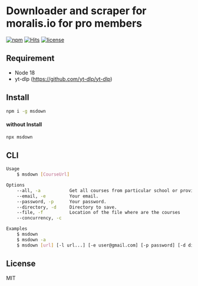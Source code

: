 # Downloader and scraper for moralis.io for pro members

[![npm](https://badgen.net/npm/v/msdown)](https://www.npmjs.com/package/msdown)
[![Hits](https://hits.seeyoufarm.com/api/count/incr/badge.svg?url=https%3A%2F%2Fgithub.com%2Fmuhamed-didovic%2Fmsdown&count_bg=%2379C83D&title_bg=%23555555&icon=&icon_color=%23E7E7E7&title=hits&edge_flat=false)](https://hits.seeyoufarm.com)
[![license](https://flat.badgen.net/github/license/muhamed-didovic/tcdown)](https://github.com/muhamed-didovic/tcdown/blob/master/LICENSE)

## Requirement
- Node 18
- yt-dlp (https://github.com/yt-dlp/yt-dlp)

## Install
```sh
npm i -g msdown
```

#### without Install
```sh
npx msdown
```

## CLI
```sh
Usage
    $ msdown [CourseUrl]

Options
    --all, -a           Get all courses from particular school or provider.
    --email, -e         Your email.
    --password, -p      Your password.
    --directory, -d     Directory to save.
    --file, -f          Location of the file where are the courses
    --concurrency, -c

Examples
    $ msdown
    $ msdown -a
    $ msdown [url] [-l url...] [-e user@gmail.com] [-p password] [-d dirname] [-c number] [-f path-to-file]
```

## License
MIT

